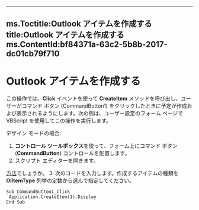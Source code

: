 

---
ms.Toctitle:Outlook アイテムを作成する
title:Outlook アイテムを作成する
ms.ContentId:bf84371a-63c2-5b8b-2017-dc01cb79f710
---
# Outlook アイテムを作成する




この操作では、**Click** イベントを使って **CreateItem** メソッドを呼び出し、ユーザーがコマンド ボタン (CommandButton1) をクリックしたときに予定が作成および表示されるようにします。次の例は、ユーザー設定のフォーム ページで VBScript を使用してこの操作を実行します。



デザイン モードの場合:

1. **コントロール ツールボックス**を使って、フォーム上にコマンド ボタン (**CommandButton**) コントロールを配置します。
2. スクリプト エディターを開きます。



[方法](a0640fdd-07a6-3aa9-8c39-9b53bafd485c.md)でしょうか。
3. 次のコードを入力します。作成するアイテムの種類を **OlItemType** 列挙の定数から選んで指定してください。 



```sourcecode
Sub CommandButton1_Click 
 Application.CreateItem(1).Display 
End Sub
```




